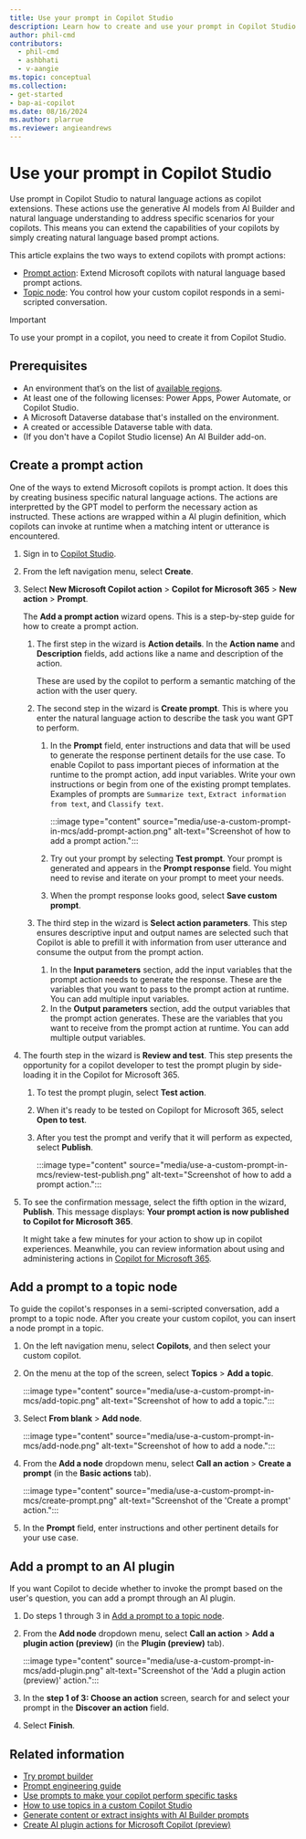 ```yaml
---
title: Use your prompt in Copilot Studio
description: Learn how to create and use your prompt in Copilot Studio.
author: phil-cmd
contributors:
  - phil-cmd
  - ashbhati
  - v-aangie
ms.topic: conceptual
ms.collection: 
- get-started
- bap-ai-copilot
ms.date: 08/16/2024
ms.author: plarrue
ms.reviewer: angieandrews
---
```


# Use your prompt in Copilot Studio

Use prompt in Copilot Studio to natural language actions as copilot extensions. These actions use the generative AI models from AI Builder and natural language understanding to address specific scenarios for your copilots. This means you can extend the capabilities of your copilots by simply creating natural language based prompt actions.

This article explains the two ways to extend copilots with prompt actions:

- [Prompt action](#add-a-prompt-to-an-ai-plugin): Extend Microsoft copilots with natural language based prompt actions.
- [Topic node](#add-a-prompt-to-a-topic-node): You control how your custom copilot responds in a semi-scripted conversation.

> [!IMPORTANT]
> To use your prompt in a copilot, you need to create it from Copilot Studio.

## Prerequisites

- An environment that’s on the list of [available regions](availability-region.md).
- At least one of the following licenses: Power Apps, Power Automate, or Copilot Studio.
- A Microsoft Dataverse database that's installed on the environment.
- A created or accessible Dataverse table with data.
- (If you don't have a Copilot Studio license) An AI Builder add-on.

## Create a prompt action

One of the ways to extend Microsoft copilots is prompt action. It does this by creating business specific natural language actions. The actions are interpretted by the GPT model to perform the necessary action as instructed. These actions are wrapped within a AI plugin definition, which copilots can invoke at runtime when a matching intent or utterance is encountered.

1. Sign in to [Copilot Studio](https://copilotstudio.microsoft.com/).
1. From the left navigation menu, select **Create**.
1. Select **New Microsoft Copilot action** > **Copilot for Microsoft 365** > **New action** > **Prompt**.

    The **Add a prompt action** wizard opens. This is a step-by-step guide for how to create a prompt action.

    1. The first step in the wizard is **Action details**. In the **Action name** and **Description** fields, add actions like a name and description of the action.

        These are used by the copilot to perform a semantic matching of the action with the user query.

    1. The second step in the wizard is **Create prompt**. This is where you enter the natural language action to describe the task you want GPT to perform.

        1. In the **Prompt** field, enter instructions and data that will be used to generate the response pertinent details for the use case. To enable Copilot to pass important pieces of information at the runtime to the prompt action, add input variables. Write your own instructions or begin from one of the existing prompt templates. Examples of prompts are `Summarize text`, `Extract information from text`, and `Classify text`.

            :::image type="content" source="media/use-a-custom-prompt-in-mcs/add-prompt-action.png" alt-text="Screenshot of how to add a prompt action.":::

        1. Try out your prompt by selecting **Test prompt**. Your prompt is generated and appears in the **Prompt response** field. You might need to revise and iterate on your prompt to meet your needs. 
        1. When the prompt response looks good, select **Save custom prompt**.
    1. The third step in the wizard is **Select action parameters**. This step ensures descriptive input and output names are selected such that Copilot is able to prefill it with information from user utterance and consume the output from the prompt action.

        1. In the **Input parameters** section, add the input variables that the prompt action needs to generate the response. These are the variables that you want to pass to the prompt action at runtime. You can add multiple input variables.
        1. In the **Output parameters** section, add the output variables that the prompt action generates. These are the variables that you want to receive from the prompt action at runtime. You can add multiple output variables.

1. The fourth step in the wizard is **Review and test**. This step presents the opportunity for a copilot developer to test the prompt plugin by side-loading it in the Copilot for Microsoft 365.
    1. To test the prompt plugin, select **Test action**.
    1. When it's ready to be tested on Copilopt for Microsoft 365, select **Open to test**.
    1. After you test the prompt and verify that it will perform as expected, select **Publish**.

        :::image type="content" source="media/use-a-custom-prompt-in-mcs/review-test-publish.png" alt-text="Screenshot of how to add a prompt action.":::

1. To see the confirmation message, select the fifth option in the wizard, **Publish**. This message displays: **Your prompt action is now published to Copilot for Microsoft 365**.

    It might take a few minutes for your action to show up in copilot experiences. Meanwhile, you can review information about using and administering actions in [Copilot for Microsoft 365](/copilot/microsoft-365/).

## Add a prompt to a topic node

To guide the copilot's responses in a semi-scripted conversation, add a prompt to a topic node. After you create your custom copilot, you can insert a node prompt in a topic.

1. On the left navigation menu, select **Copilots**, and then select your custom copilot.
1. On the menu at the top of the screen, select **Topics** > **Add a topic**.

    :::image type="content" source="media/use-a-custom-prompt-in-mcs/add-topic.png" alt-text="Screenshot of how to add a topic.":::

1. Select **From blank** > **Add node**.

    :::image type="content" source="media/use-a-custom-prompt-in-mcs/add-node.png" alt-text="Screenshot of how to add a node.":::

1. From the **Add a node** dropdown menu, select **Call an action** > **Create a prompt** (in the **Basic actions** tab).

    :::image type="content" source="media/use-a-custom-prompt-in-mcs/create-prompt.png" alt-text="Screenshot of the 'Create a prompt' action.":::

1. In the **Prompt** field, enter instructions and other pertinent details for your use case.

## Add a prompt to an AI plugin

If you want Copilot to decide whether to invoke the prompt based on the user's question, you can add a prompt through an AI plugin.

1. Do steps 1 through 3 in [Add a prompt to a topic node](#add-a-prompt-to-a-topic-node).
1. From the **Add node** dropdown menu, select **Call an action** > **Add a plugin action (preview)** (in the **Plugin (preview)** tab).

    :::image type="content" source="media/use-a-custom-prompt-in-mcs/add-plugin.png" alt-text="Screenshot of the 'Add a plugin action (preview)' action.":::

1. In the **step 1 of 3: Choose an action** screen, search for and select your prompt in the **Discover an action** field.
1. Select **Finish**.

## Related information

- [Try prompt builder](https://aka.ms/tryprompts) 
- [Prompt engineering guide](https://aka.ms/promptguide)
- [Use prompts to make your copilot perform specific tasks](/microsoft-copilot-studio/nlu-prompt-node)
- [How to use topics in a custom Copilot Studio](https://community.powerplatform.com/galleries/gallery-posts/?postid=a2fdb837-08bf-4011-a03b-66f27a10aa31)
- [Generate content or extract insights with AI Builder prompts](/microsoft-copilot-studio/copilot-ai-plugins?tabs=m365#generate-content-or-extract-insights-with-ai-builder-prompts)
- [Create AI plugin actions for Microsoft Copilot (preview)](/microsoft-copilot-studio/copilot-ai-plugins?tabs=m365#generate-content-or-extract-insights-with-ai-builder-dynamic-prompts)


